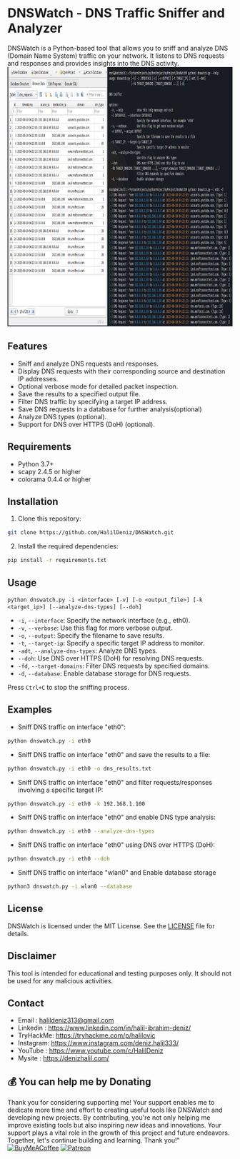 # DNSWatch - DNS Traffic Sniffer and Analyzer
DNSWatch is a Python-based tool that allows you to sniff and analyze DNS (Domain Name System) traffic on your network. It listens to DNS requests and responses and provides insights into the DNS activity.
<img weight=1387 height=581 src="source/dnswatch.png">

## Features

- Sniff and analyze DNS requests and responses.
- Display DNS requests with their corresponding source and destination IP addresses.
- Optional verbose mode for detailed packet inspection.
- Save the results to a specified output file.
- Filter DNS traffic by specifying a target IP address.
- Save DNS requests in a database for further analysis(optional)
- Analyze DNS types (optional).
- Support for DNS over HTTPS (DoH) (optional).

## Requirements

- Python 3.7+
- scapy 2.4.5 or higher
- colorama 0.4.4 or higher

## Installation

1. Clone this repository:

```bash
git clone https://github.com/HalilDeniz/DNSWatch.git
```

2. Install the required dependencies:

```bash
pip install -r requirements.txt
```

## Usage

```
python dnswatch.py -i <interface> [-v] [-o <output_file>] [-k <target_ip>] [--analyze-dns-types] [--doh]
```

- `-i`, `--interface`: Specify the network interface (e.g., eth0).
- `-v`, `--verbose`: Use this flag for more verbose output.
- `-o`, `--output`: Specify the filename to save results.
- `-t`, `--target-ip`: Specify a specific target IP address to monitor.
- `-adt`, `--analyze-dns-types`: Analyze DNS types.
- `--doh`: Use DNS over HTTPS (DoH) for resolving DNS requests.
- `-fd`, `--target-domains`: Filter DNS requests by specified domains.
- `-d`, `--database`: Enable database storage for DNS requests.

Press `Ctrl+C` to stop the sniffing process.

## Examples

- Sniff DNS traffic on interface "eth0":
```bash
python dnswatch.py -i eth0
```

- Sniff DNS traffic on interface "eth0" and save the results to a file:
```bash
python dnswatch.py -i eth0 -o dns_results.txt
```

- Sniff DNS traffic on interface "eth0" and filter requests/responses involving a specific target IP:
```bash
python dnswatch.py -i eth0 -k 192.168.1.100
```

- Sniff DNS traffic on interface "eth0" and enable DNS type analysis:
```bash
python dnswatch.py -i eth0 --analyze-dns-types
```

- Sniff DNS traffic on interface "eth0" using DNS over HTTPS (DoH):

```bash
python dnswatch.py -i eth0 --doh
```

- Sniff DNS traffic on interface "wlan0" and Enable database storage
```bash
python3 dnswatch.py -i wlan0 --database
```
## License

DNSWatch is licensed under the MIT License. See the [LICENSE](LICENSE) file for details.

## Disclaimer

This tool is intended for educational and testing purposes only. It should not be used for any malicious activities.

## Contact

- Email    : halildeniz313@gmail.com
- Linkedin : https://www.linkedin.com/in/halil-ibrahim-deniz/
- TryHackMe: https://tryhackme.com/p/halilovic
- Instagram: https://www.instagram.com/deniz.halil333/
- YouTube  : https://www.youtube.com/c/HalilDeniz
- Mysite   : https://denizhalil.com/

## 💰 You can help me by Donating
Thank you for considering supporting me! Your support enables me to dedicate more time and effort to creating useful tools like DNSWatch and developing new projects. By contributing, you're not only helping me improve existing tools but also inspiring new ideas and innovations. Your support plays a vital role in the growth of this project and future endeavors. Together, let's continue building and learning. Thank you!"<br>
[![BuyMeACoffee](https://img.shields.io/badge/Buy%20Me%20a%20Coffee-ffdd00?style=for-the-badge&logo=buy-me-a-coffee&logoColor=black)](https://buymeacoffee.com/halildeniz) 
[![Patreon](https://img.shields.io/badge/Patreon-F96854?style=for-the-badge&logo=patreon&logoColor=white)](https://patreon.com/denizhalil) 

  
